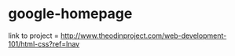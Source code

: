 google-homepage
===============
link to project = http://www.theodinproject.com/web-development-101/html-css?ref=lnav

